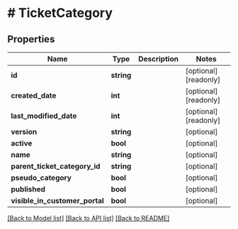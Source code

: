 # # TicketCategory

## Properties

Name | Type | Description | Notes
------------ | ------------- | ------------- | -------------
**id** | **string** |  | [optional] [readonly]
**created_date** | **int** |  | [optional] [readonly]
**last_modified_date** | **int** |  | [optional] [readonly]
**version** | **string** |  | [optional]
**active** | **bool** |  | [optional]
**name** | **string** |  | [optional]
**parent_ticket_category_id** | **string** |  | [optional]
**pseudo_category** | **bool** |  | [optional]
**published** | **bool** |  | [optional]
**visible_in_customer_portal** | **bool** |  | [optional]

[[Back to Model list]](../../README.md#models) [[Back to API list]](../../README.md#endpoints) [[Back to README]](../../README.md)
